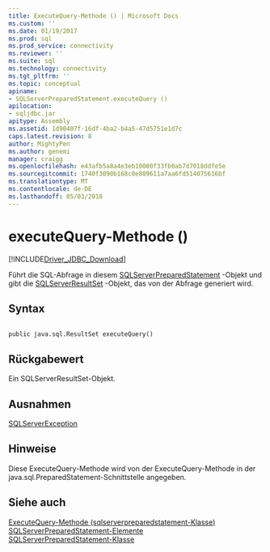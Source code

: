 ```yaml
---
title: ExecuteQuery-Methode () | Microsoft Docs
ms.custom: ''
ms.date: 01/19/2017
ms.prod: sql
ms.prod_service: connectivity
ms.reviewer: ''
ms.suite: sql
ms.technology: connectivity
ms.tgt_pltfrm: ''
ms.topic: conceptual
apiname:
- SQLServerPreparedStatement.executeQuery ()
apilocation:
- sqljdbc.jar
apitype: Assembly
ms.assetid: 1d90407f-16df-4ba2-b4a5-47d5751e1d7c
caps.latest.revision: 8
author: MightyPen
ms.author: genemi
manager: craigg
ms.openlocfilehash: e43afb5a8a4e3eb10080f33fb0ab7d7018ddfe5e
ms.sourcegitcommit: 1740f3090b168c0e809611a7aa6fd514075616bf
ms.translationtype: MT
ms.contentlocale: de-DE
ms.lasthandoff: 05/03/2018
---
```

# <a name="executequery-method-"></a>executeQuery-Methode ()
[!INCLUDE[Driver_JDBC_Download](../../../includes/driver_jdbc_download.md)]

  Führt die SQL-Abfrage in diesem [SQLServerPreparedStatement](../../../connect/jdbc/reference/sqlserverpreparedstatement-class.md) -Objekt und gibt die [SQLServerResultSet](../../../connect/jdbc/reference/sqlserverresultset-class.md) -Objekt, das von der Abfrage generiert wird.  
  
## <a name="syntax"></a>Syntax  
  
```  
  
public java.sql.ResultSet executeQuery()  
```  
  
## <a name="return-value"></a>Rückgabewert  
 Ein SQLServerResultSet-Objekt.  
  
## <a name="exceptions"></a>Ausnahmen  
 [SQLServerException](../../../connect/jdbc/reference/sqlserverexception-class.md)  
  
## <a name="remarks"></a>Hinweise  
 Diese ExecuteQuery-Methode wird von der ExecuteQuery-Methode in der java.sql.PreparedStatement-Schnittstelle angegeben.  
  
## <a name="see-also"></a>Siehe auch  
 [ExecuteQuery-Methode &#40;sqlserverpreparedstatement-Klasse&#41;](../../../connect/jdbc/reference/executequery-method-sqlserverpreparedstatement.md)   
 [SQLServerPreparedStatement-Elemente](../../../connect/jdbc/reference/sqlserverpreparedstatement-members.md)   
 [SQLServerPreparedStatement-Klasse](../../../connect/jdbc/reference/sqlserverpreparedstatement-class.md)  
  
  
